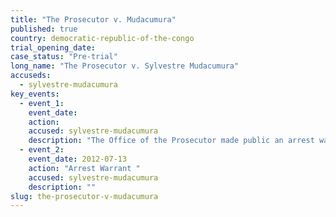 ```yaml
---
title: "The Prosecutor v. Mudacumura"
published: true
country: democratic-republic-of-the-congo
trial_opening_date:
case_status: "Pre-trial"
long_name: "The Prosecutor v. Sylvestre Mudacumura"
accuseds:
  - sylvestre-mudacumura
key_events:
  - event_1:
    event_date:
    action:
    accused: sylvestre-mudacumura
    description: "The Office of the Prosecutor made public an arrest warrant for Mudacumura on July 13, 2012. Accused remains [at-large](http://allafrica.com/stories/201504151814.html)."
  - event_2:
    event_date: 2012-07-13
    action: "Arrest Warrant "
    accused: sylvestre-mudacumura
    description: ""
slug: the-prosecutor-v-mudacumura
---
```

